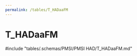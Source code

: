 ```yaml
---
permalink: /tables/T_HADaaFM
---
```

# T\_HADaaFM
<!-- SPDX-License-Identifier: MPL-2.0 -->

<!-- ATTENTION : Ne pas supprimer ou modifier la ligne ci-dessous -->
#include "tables/.schemas/PMSI/PMSI HAD/T_HADaaFM.md"
<!-- ATTENTION : Ne pas supprimer ou modifier la ligne ci-dessus -->
